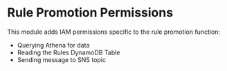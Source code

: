 # Rule Promotion Permissions
This module adds IAM permissions specific to the rule promotion function:
  * Querying Athena for data
  * Reading the Rules DynamoDB Table
  * Sending message to SNS topic
